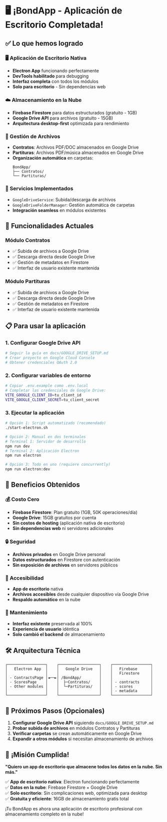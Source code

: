 # 🖥️ ¡BondApp - Aplicación de Escritorio Completada!

## ✅ Lo que hemos logrado

### 🖥️ Aplicación de Escritorio Nativa
- **Electron App** funcionando perfectamente
- **DevTools habilitado** para debugging
- **Interfaz completa** con todos los módulos
- **Solo para escritorio** - Sin dependencias web

### ☁️ Almacenamiento en la Nube
- **Firebase Firestore** para datos estructurados (gratuito - 1GB)
- **Google Drive API** para archivos (gratuito - 15GB)
- **Arquitectura desktop-first** optimizada para rendimiento

### 📁 Gestión de Archivos
- **Contratos**: Archivos PDF/DOC almacenados en Google Drive
- **Partituras**: Archivos PDF/música almacenados en Google Drive
- **Organización automática** en carpetas:
  ```
  BondApp/
  ├── Contratos/
  └── Partituras/
  ```

### 🔧 Servicios Implementados
- `GoogleDriveService`: Subida/descarga de archivos
- `GoogleDriveFolderManager`: Gestión automática de carpetas
- **Integración seamless** en módulos existentes

## 🚀 Funcionalidades Actuales

### Módulo Contratos
- ✅ Subida de archivos a Google Drive
- ✅ Descarga directa desde Google Drive
- ✅ Gestión de metadatos en Firestore
- ✅ Interfaz de usuario existente mantenida

### Módulo Partituras
- ✅ Subida de archivos a Google Drive
- ✅ Descarga directa desde Google Drive
- ✅ Gestión de metadatos en Firestore
- ✅ Interfaz de usuario existente mantenida

## 📋 Para usar la aplicación

### 1. Configurar Google Drive API
```bash
# Seguir la guía en docs/GOOGLE_DRIVE_SETUP.md
# Crear proyecto en Google Cloud Console
# Obtener credenciales OAuth 2.0
```

### 2. Configurar variables de entorno
```bash
# Copiar .env.example como .env.local
# Completar las credenciales de Google Drive:
VITE_GOOGLE_CLIENT_ID=tu_client_id
VITE_GOOGLE_CLIENT_SECRET=tu_client_secret
```

### 3. Ejecutar la aplicación
```bash
# Opción 1: Script automatizado (recomendado)
./start-electron.sh

# Opción 2: Manual en dos terminales
# Terminal 1: Servidor de desarrollo
npm run dev
# Terminal 2: Aplicación Electron
npm run electron

# Opción 3: Todo en uno (requiere concurrently)
npm run electron:dev
```

## 🎯 Beneficios Obtenidos

### 💰 Costo Cero
- **Firebase Firestore**: Plan gratuito (1GB, 50K operaciones/día)
- **Google Drive**: 15GB gratuitos por cuenta
- **Sin costos de hosting** (aplicación nativa de escritorio)
- **Sin dependencias web** ni servidores adicionales

### 🔒 Seguridad
- **Archivos privados** en Google Drive personal
- **Datos estructurados** en Firestore con autenticación
- **Sin exposición de archivos** en servidores públicos

### 📱 Accesibilidad
- **App de escritorio** nativa
- **Archivos accesibles** desde cualquier dispositivo vía Google Drive
- **Respaldo automático** en la nube

### 🔄 Mantenimiento
- **Interfaz existente** preservada al 100%
- **Experiencia de usuario** idéntica
- **Solo cambió el backend** de almacenamiento

## 🛠️ Arquitectura Técnica

```
┌─────────────────┐    ┌──────────────────┐    ┌─────────────────┐
│   Electron App  │    │   Google Drive   │    │   Firebase      │
│                 │    │                  │    │   Firestore     │
│ - ContractsPage │◄──►│ /BondApp/        │    │                 │
│ - ScoresPage    │    │  ├─Contratos/    │    │ - contracts     │
│ - Other modules │    │  └─Partituras/   │    │ - scores        │
│                 │    │                  │    │ - metadata      │
└─────────────────┘    └──────────────────┘    └─────────────────┘
```

## 📝 Próximos Pasos (Opcionales)

1. **Configurar Google Drive API** siguiendo `docs/GOOGLE_DRIVE_SETUP.md`
2. **Probar subida de archivos** en módulos Contratos y Partituras
3. **Verificar carpetas** se crean automáticamente en Google Drive
4. **Expandir a otros módulos** si necesitan almacenamiento de archivos

## 🎉 ¡Misión Cumplida!

**"Quiero un app de escritorio que almacene todos los datos en la nube. Sin más."**

✅ **App de escritorio nativa**: Electron funcionando perfectamente  
✅ **Datos en la nube**: Firebase Firestore + Google Drive  
✅ **Solo escritorio**: Sin complicaciones web, optimizada para desktop  
✅ **Gratuita y eficiente**: 16GB de almacenamiento gratis total

¡Tu BondApp es ahora una aplicación de escritorio profesional con almacenamiento completo en la nube!
